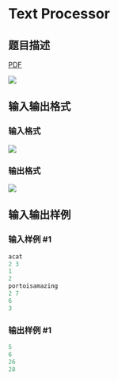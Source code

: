# Text Processor

## 题目描述

[problemUrl]: https://uva.onlinejudge.org/index.php?option=com_onlinejudge&Itemid=8&category=866&page=show_problem&problem=4911

[PDF](https://uva.onlinejudge.org/external/130/p13023.pdf)

![](https://cdn.luogu.com.cn/upload/vjudge_pic/UVA13023/14b3ed577d279da8c1b66f41a45fc50a39f1c83c.png)

## 输入输出格式

### 输入格式

![](https://cdn.luogu.com.cn/upload/vjudge_pic/UVA13023/87cd2e9d473a81d37179218151b324f90fa6bbec.png)

### 输出格式

![](https://cdn.luogu.com.cn/upload/vjudge_pic/UVA13023/2c224b1201768e56ab1cd0e3db5b3957aedfbbe3.png)

## 输入输出样例

### 输入样例 #1

```cpp
acat
2 3
1
2
portoisamazing
2 7
6
3
```


### 输出样例 #1

```cpp
5
6
26
28
```


